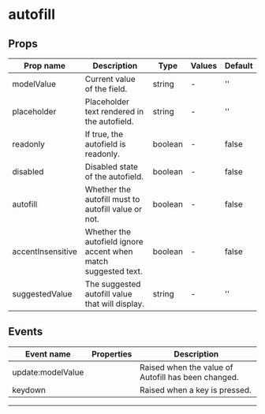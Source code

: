 # autofill

## Props

| Prop name         | Description                                                    | Type    | Values | Default |
| ----------------- | -------------------------------------------------------------- | ------- | ------ | ------- |
| modelValue        | Current value of the field.                                    | string  | -      | ''      |
| placeholder       | Placeholder text rendered in the autofield.                    | string  | -      | ''      |
| readonly          | If true, the autofield is readonly.                            | boolean | -      | false   |
| disabled          | Disabled state of the autofield.                               | boolean | -      | false   |
| autofill          | Whether the autofill must to autofill value or not.            | boolean | -      | false   |
| accentInsensitive | Whether the autofield ignore accent when match suggested text. | boolean | -      | false   |
| suggestedValue    | The suggested autofill value that will display.                | string  | -      | ''      |

## Events

| Event name        | Properties | Description                                         |
| ----------------- | ---------- | --------------------------------------------------- |
| update:modelValue |            | Raised when the value of Autofill has been changed. |
| keydown           |            | Raised when a key is pressed.                       |

---
